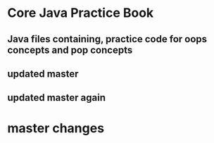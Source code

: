 # Core Java Practice Book
## Java files containing, practice code for oops concepts and pop concepts
## updated master
## updated master again
# master changes
